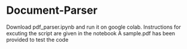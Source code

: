 # Document-Parser
Download pdf_parser.ipynb and run it on google colab. Instructions for excuting the script are given in the notebook
A sample.pdf has been provided to test the code
